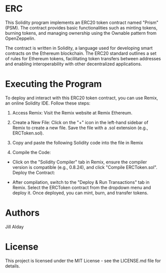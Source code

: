 # ERC

This Solidity program implements an ERC20 token contract named "Prism" (PSM). The contract provides basic functionalities such as minting tokens, burning tokens, and managing ownership using the Ownable pattern from OpenZeppelin.

The contract is written in Solidity, a language used for developing smart contracts on the Ethereum blockchain. The ERC20 standard outlines a set of rules for Ethereum tokens, facilitating token transfers between addresses and enabling interoperability with other decentralized applications.

# Executing the Program

To deploy and interact with this ERC20 token contract, you can use Remix, an online Solidity IDE. Follow these steps:

1. Access Remix:
Visit the Remix website at Remix Ethereum.

2. Create a New File:
Click on the "+" icon in the left-hand sidebar of Remix to create a new file. Save the file with a .sol extension (e.g., ERCToken.sol).

3. Copy and paste the following Solidity code into the file in Remix

4. Compile the Code:
- Click on the "Solidity Compiler" tab in Remix, ensure the compiler version is compatible (e.g., 0.8.24), and click "Compile ERCToken.sol".
Deploy the Contract:

- After compilation, switch to the "Deploy & Run Transactions" tab in Remix. Select the ERCToken contract from the dropdown menu and deploy it.
Once deployed, you can mint, burn, and transfer tokens.

# Authors
Jill Alday

# License
This project is licensed under the MIT License - see the LICENSE.md file for details.
